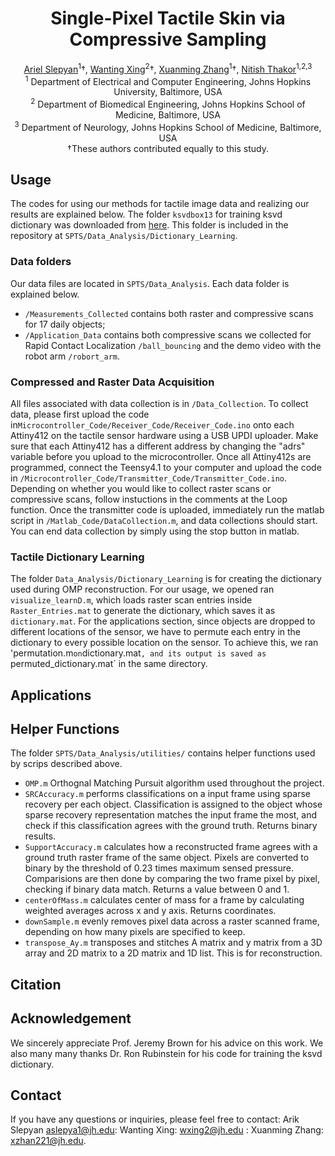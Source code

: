 <div align="center">

# Single-Pixel Tactile Skin via Compressive Sampling

[Ariel Slepyan](https://scholar.google.com/citations?hl=en&user=8uVwi4UAAAAJ&view_op=list_works&sortby=pubdate)<sup>1</sup>†, 
[Wanting Xing](https://scholar.google.com/citations?view_op=list_works&hl=en&user=L_5PIfgAAAAJ)<sup>2</sup>†, 
[Xuanming Zhang](https://www.researchgate.net/profile/Aidan_Aug)<sup>1</sup>†, 
[Nitish Thakor](https://scholar.google.com/citations?user=SB_7Bi0AAAAJ&hl=en)<sup>1,2,3</sup>
<br />
<sup>1</sup> Department of Electrical and Computer Engineering, Johns Hopkins University, Baltimore, USA<br />
<sup>2</sup> Department of Biomedical Engineering, Johns Hopkins School of Medicine, Baltimore, USA<br />
<sup>3</sup> Department of Neurology, Johns Hopkins School of Medicine, Baltimore, USA<br />
†These authors contributed equally to this study.
</div>

## Usage
The codes for using our methods for tactile image data and realizing our results are explained below. The folder `ksvdbox13` for training ksvd dictionary was downloaded from [here](https://csaws.cs.technion.ac.il/~ronrubin/software.html). This folder is included in the repository at `SPTS/Data_Analysis/Dictionary_Learning`.

### Data folders
Our data files are located in `SPTS/Data_Analysis`. Each data folder is explained below.
* `/Measurements_Collected` contains both raster and compressive scans for 17 daily objects;
* `/Application_Data` contains both compressive scans we collected for Rapid Contact Localization `/ball_bouncing` and the demo video with the robot arm `/robort_arm`.
  
### Compressed and Raster Data Acquisition
All files associated with data collection is in `/Data_Collection`. To collect data, please first upload the code in`Microcontroller_Code/Receiver_Code/Receiver_Code.ino` onto each Attiny412 on the tactile sensor hardware using a USB UPDI uploader. Make sure that each Attiny412 has a different address by changing the "adrs" variable before you upload to the microcontroller. Once all Attiny412s are programmed, connect the Teensy4.1 to your computer and upload the code in `/Microcontroller_Code/Transmitter_Code/Transmitter_Code.ino`. Depending on whether you would like to collect raster scans or compressive scans, follow instuctions in the comments at the Loop function. Once the transmitter code is uploaded, immediately run the matlab script in `/Matlab_Code/DataCollection.m`, and data collections should start. You can end data collection by simply using the stop button in matlab.

### Tactile Dictionary Learning
The folder `Data_Analysis/Dictionary_Learning` is for creating the dictionary used during OMP reconstruction. For our usage, we opened ran `visualize_learnD.m`, which loads raster scan entries inside `Raster_Entries.mat` to generate the dictionary, which saves it as `dictionary.mat`. For the applications section, since objects are dropped to different locations of the sensor, we have to permute each entry in the dictionary to every possible location on the sensor. To achieve this, we ran 'permutation.m` on `dictionary.mat`, and its output is saved as `permuted_dictionary.mat` in the same directory. 

## Applications


## Helper Functions
The folder `SPTS/Data_Analysis/utilities/` contains helper functions used by scrips described above.
* `OMP.m` Orthognal Matching Pursuit algorithm used throughout the project.
* `SRCAccuracy.m` performs classifications on a input frame using sparse recovery per each object. Classification is assigned to the object whose sparse recovery representation matches the input frame the most, and check if this classification agrees with the ground truth. Returns binary results.
* `SupportAccuracy.m` calculates how a reconstructed frame agrees with a ground truth raster frame of the same object. Pixels are converted to binary by the threshold of 0.23 times maximum sensed pressure. Comparisions are then done by comparing the two frame pixel by pixel, checking if binary data match. Returns a value between 0 and 1. 
* `centerOfMass.m` calculates center of mass for a frame by calculating weighted averages across x and y axis. Returns coordinates.
* `downSample.m` evenly removes pixel data across a raster scanned frame, depending on how many pixels are specified to keep.
* `transpose_Ay.m` transposes and stitches A matrix and y matrix from a 3D array and 2D matrix to a 2D matrix and 1D list. This is for reconstruction.

## Citation

## Acknowledgement
We sincerely appreciate Prof. Jeremy Brown for his advice on this work. We also many many thanks Dr. Ron Rubinstein for his code for training the ksvd dictionary.

## Contact
If you have any questions or inquiries, please feel free to contact:
Arik Slepyan aslepya1@jh.edu:
Wanting Xing: wxing2@jh.edu :
Xuanming Zhang: xzhan221@jh.edu.
